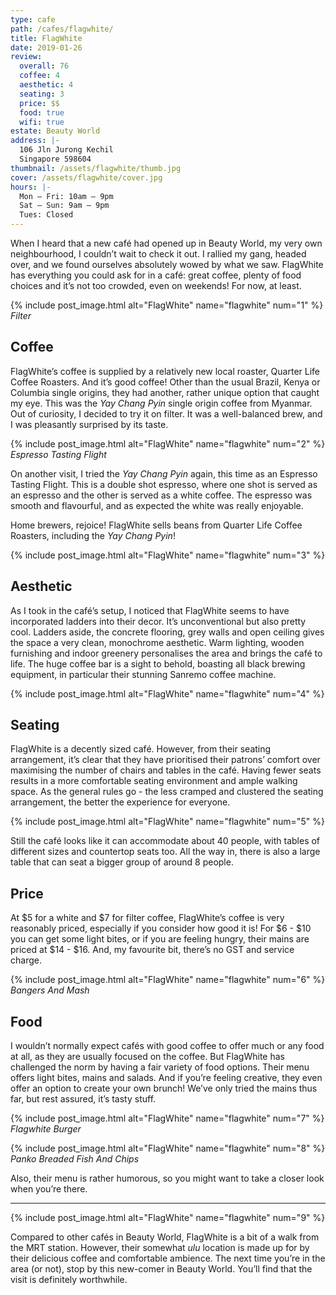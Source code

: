 ```yaml
---
type: cafe
path: /cafes/flagwhite/
title: FlagWhite
date: 2019-01-26
review:
  overall: 76
  coffee: 4
  aesthetic: 4
  seating: 3
  price: $$
  food: true
  wifi: true
estate: Beauty World
address: |-
  106 Jln Jurong Kechil
  Singapore 598604
thumbnail: /assets/flagwhite/thumb.jpg
cover: /assets/flagwhite/cover.jpg
hours: |-
  Mon – Fri: 10am – 9pm
  Sat – Sun: 9am – 9pm
  Tues: Closed
---
```


When I heard that a new café had opened up in Beauty World, my very own neighbourhood, I couldnʼt wait to check it out<!--more-->. I rallied my gang, headed over, and we found ourselves absolutely wowed by what we saw. FlagWhite has everything you could ask for in a café: great coffee, plenty of food choices and itʼs not too crowded, even on weekends! For now, at least.

{% include post_image.html
  alt="FlagWhite"
  name="flagwhite"
  num="1"
%}
_Filter_

## Coffee

FlagWhiteʼs coffee is supplied by a relatively new local roaster, Quarter Life Coffee Roasters. And itʼs good coffee! Other than the usual Brazil, Kenya or Columbia single origins, they had another, rather unique option that caught my eye. This was the _Yay Chang Pyin_ single origin coffee from Myanmar. Out of curiosity, I decided to try it on filter. It was a well-balanced brew, and I was pleasantly surprised by its taste.

{% include post_image.html
  alt="FlagWhite"
  name="flagwhite"
  num="2"
%}
_Espresso Tasting Flight_

On another visit, I tried the _Yay Chang Pyin_ again, this time as an Espresso Tasting Flight. This is a double shot espresso, where one shot is served as an espresso and the other is served as a white coffee. The espresso was smooth and flavourful, and as expected the white was really enjoyable.

Home brewers, rejoice! FlagWhite sells beans from Quarter Life Coffee Roasters, including the _Yay Chang Pyin_!

{% include post_image.html
  alt="FlagWhite"
  name="flagwhite"
  num="3"
%}

## Aesthetic

As I took in the caféʼs setup, I noticed that FlagWhite seems to have incorporated ladders into their decor. Itʼs unconventional but also pretty cool. Ladders aside, the concrete flooring, grey walls and open ceiling gives the space a very clean, monochrome aesthetic. Warm lighting, wooden furnishing and indoor greenery personalises the area and brings the café to life. The huge coffee bar is a sight to behold, boasting all black brewing equipment, in particular their stunning Sanremo coffee machine.

{% include post_image.html
  alt="FlagWhite"
  name="flagwhite"
  num="4"
%}

## Seating

FlagWhite is a decently sized café. However, from their seating arrangement, itʼs clear that they have prioritised their patronsʼ comfort over maximising the number of chairs and tables in the café. Having fewer seats results in a more comfortable seating environment and ample walking space. As the general rules go - the less cramped and clustered the seating arrangement, the better the experience for everyone.

{% include post_image.html
  alt="FlagWhite"
  name="flagwhite"
  num="5"
%}

Still the café looks like it can accommodate about 40 people, with tables of different sizes and countertop seats too. All the way in, there is also a large table that can seat a bigger group of around 8 people.

## Price

At $5 for a white and $7 for filter coffee, FlagWhiteʼs coffee is very reasonably priced, especially if you consider how good it is! For $6 - $10 you can get some light bites, or if you are feeling hungry, their mains are priced at $14 - $16. And, my favourite bit, thereʼs no GST and service charge.

{% include post_image.html
  alt="FlagWhite"
  name="flagwhite"
  num="6"
%}
_Bangers And Mash_

## Food

I wouldnʼt normally expect cafés with good coffee to offer much or any food at all, as they are usually focused on the coffee. But FlagWhite has challenged the norm by having a fair variety of food options. Their menu offers light bites, mains and salads. And if you’re feeling creative, they even offer an option to create your own brunch! Weʼve only tried the mains thus far, but rest assured, itʼs tasty stuff.

{% include post_image.html
  alt="FlagWhite"
  name="flagwhite"
  num="7"
%}
_Flagwhite Burger_

{% include post_image.html
  alt="FlagWhite"
  name="flagwhite"
  num="8"
%}
_Panko Breaded Fish And Chips_

Also, their menu is rather humorous, so you might want to take a closer look when youʼre there.

---

{% include post_image.html
  alt="FlagWhite"
  name="flagwhite"
  num="9"
%}

Compared to other cafés in Beauty World, FlagWhite is a bit of a walk from the MRT station. However, their somewhat _ulu_ location is made up for by their delicious coffee and comfortable ambience. The next time youʼre in the area (or not), stop by this new-comer in Beauty World. Youʼll find that the visit is definitely worthwhile.
